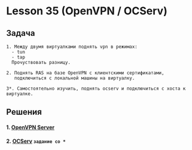 # Lesson 35 (OpenVPN / OCServ)


## Задача

```
1. Между двумя виртуалками поднять vpn в режимах:
  - tun 
  - tap
  Прочуствовать разницу.

2. Поднять RAS на базе OpenVPN с клиентскими сертификатами, 
   подключиться с локальной машины на виртуалку.

3*. Самостоятельно изучить, поднять ocserv и подключиться с хоста к виртуалке.
```

## Решения

#### 1. [OpenVPN Server](openvpn)

#### 2. [OCServ](ocserv) `задание со *`
